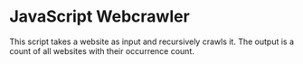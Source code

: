 # JavaScript Webcrawler 

This script takes a website as input and recursively crawls it.
The output is a count of all websites with their occurrence count.
